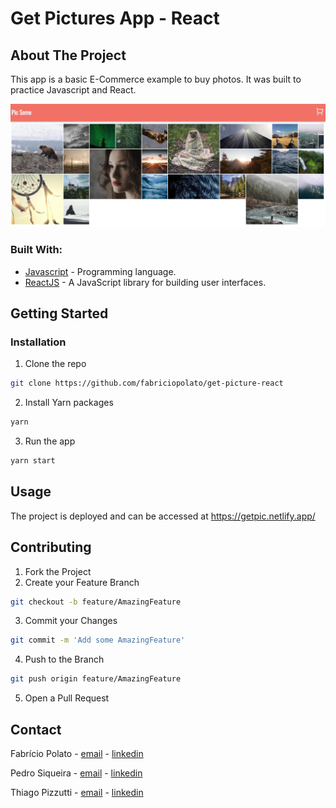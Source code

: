 # Get Pictures App - React


## About The Project
This app is a basic E-Commerce example to buy photos. It was built to practice Javascript and React.


![Desktop views](public/screenshot.png)

### Built With:

* [Javascript](https://nodejs.org/en/) - Programming language.
* [ReactJS](https://expressjs.com/pt-br/) - A JavaScript library for building user interfaces.


<!-- GETTING STARTED -->
## Getting Started

### Installation

1. Clone the repo
```sh
git clone https://github.com/fabriciopolato/get-picture-react
```
2. Install Yarn packages
```sh
yarn
```
3. Run the app
```sh
yarn start
```

<!-- USAGE EXAMPLES -->
## Usage

The project is deployed and can be accessed at https://getpic.netlify.app/


<!-- CONTRIBUTING -->
## Contributing


1. Fork the Project
2. Create your Feature Branch
```sh
git checkout -b feature/AmazingFeature
```
3. Commit your Changes
```sh
git commit -m 'Add some AmazingFeature'
```
4. Push to the Branch
```sh
git push origin feature/AmazingFeature
```
5. Open a Pull Request



<!-- CONTACT -->
## Contact
Fabrício Polato - [email](mailto:fabriciopolato@gmail.com) - [linkedin](https://www.linkedin.com/in/fabriciopolato/)

Pedro Siqueira - [email](mailto:pedro.v.siqueira@gmail.com) - [linkedin](https://www.linkedin.com/in/pedrovsiqueira/)

Thiago Pizzutti - [email](mailto:tpizzutti@gmail.com) - [linkedin](https://www.linkedin.com/in/pedrovsiqueira/)
